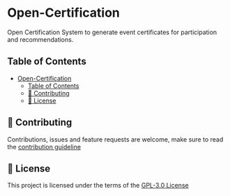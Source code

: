 # Open-Certification
Open Certification System to generate event certificates for participation and recommendations.

## Table of Contents

- [Open-Certification](#open-certification)
  - [Table of Contents](#table-of-contents)
  - [🤝 Contributing](#-contributing)
  - [📝 License](#-license)

## 🤝 Contributing

Contributions, issues and feature requests are welcome, make sure to read the [contribution guideline](./CONTRIBUTING.md)

## 📝 License

This project is licensed under the terms of the [GPL-3.0 License](./LICENSE)